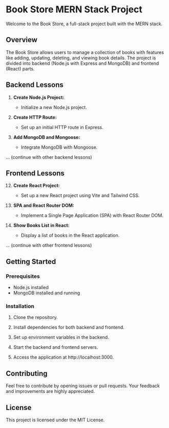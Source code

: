 # Book Store MERN Stack Project

Welcome to the Book Store, a full-stack project built with the MERN stack.

## Overview

The Book Store allows users to manage a collection of books with features like adding, updating, deleting, and viewing book details. The project is divided into backend (Node.js with Express and MongoDB) and frontend (React) parts.

## Backend Lessons

1. **Create Node.js Project:**
   - Initialize a new Node.js project.

2. **Create HTTP Route:**
   - Set up an initial HTTP route in Express.

3. **Add MongoDB and Mongoose:**
   - Integrate MongoDB with Mongoose.

... (continue with other backend lessons)

## Frontend Lessons

12. **Create React Project:**
    - Set up a new React project using Vite and Tailwind CSS.

13. **SPA and React Router DOM:**
    - Implement a Single Page Application (SPA) with React Router DOM.

14. **Show Books List in React:**
    - Display a list of books in the React application.

... (continue with other frontend lessons)

## Getting Started

### Prerequisites

- Node.js installed
- MongoDB installed and running

### Installation

1. Clone the repository.

2. Install dependencies for both backend and frontend.

3. Set up environment variables in the backend.

4. Start the backend and frontend servers.

5. Access the application at http://localhost:3000.

## Contributing

Feel free to contribute by opening issues or pull requests. Your feedback and improvements are highly appreciated.

## License

This project is licensed under the MIT License.
